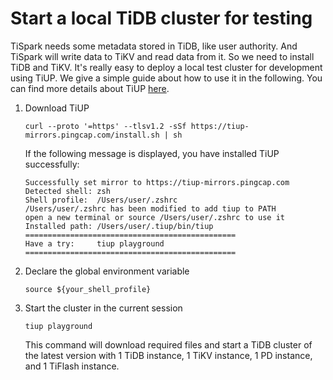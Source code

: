 # Start a local TiDB cluster for testing
TiSpark needs some metadata stored in TiDB, like user authority. 
And TiSpark will write data to TiKV and read data from it.
So we need to install TiDB and TiKV. It's really easy to deploy a local test cluster for development using TiUP.
We give a simple guide about how to use it in the following.
You can find more details about TiUP [here](https://docs.pingcap.com/tidb/stable/quick-start-with-tidb).
1. Download TiUP

   `curl --proto '=https' --tlsv1.2 -sSf https://tiup-mirrors.pingcap.com/install.sh | sh`
   
   If the following message is displayed, you have installed TiUP successfully:
   ```
   Successfully set mirror to https://tiup-mirrors.pingcap.com
   Detected shell: zsh
   Shell profile:  /Users/user/.zshrc
   /Users/user/.zshrc has been modified to add tiup to PATH
   open a new terminal or source /Users/user/.zshrc to use it
   Installed path: /Users/user/.tiup/bin/tiup
   ===============================================
   Have a try:     tiup playground
   ===============================================
   ```
2. Declare the global environment variable
   
   `source ${your_shell_profile}`
3. Start the cluster in the current session
   
   `tiup playground`

   This command will download required files and  start a TiDB cluster of the latest version with 1 TiDB instance, 1 TiKV instance, 1 PD instance, and 1 TiFlash instance. 
